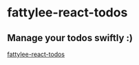 # fattylee-react-todos

## Manage your todos swiftly :)

[fattylee-react-todos](https://fattylee.github.io/fattylee-react-todos/)